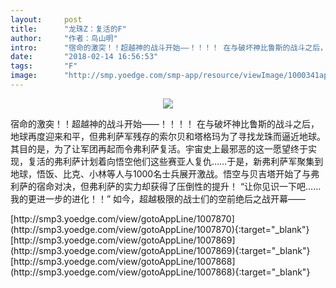 ```yaml
---
layout:     post
title:      "龙珠Z：复活的F"
author:     "作者：鸟山明"
intro:      "宿命的激突！！超越神的战斗开始——！！！！ 在与破坏神比鲁斯的战斗之后，地球再度迎来和平，但弗利萨军残存的索尔贝和塔格玛为了寻找龙珠而逼近地球。其目的是，为了让军团再起而令弗利萨复活。宇宙史上最邪恶的这一愿望终于实现，复活的弗利萨计划着向悟空他们这些赛亚人复仇……于是，新弗利萨军聚集到地球，悟饭、比克、小林等人与1000名士兵展开激战。悟空与贝吉塔开始了与弗利萨的宿命对决，但弗利萨的实力却获得了压倒性的提升！ “让你见识一下吧……我的更进一步的进化！！” 如今，超越极限的战士们的空前绝后之战开幕——"
date:       "2018-02-14 16:56:53"
tags:       "F"
image:      "http://smp.yoedge.com/smp-app/resource/viewImage/1000341appline.png"
---
```

<div style="text-align: center">
<p><img src="http://smp.yoedge.com/smp-app/resource/viewImage/1000341appline.png"/></p>
</div>
<p class="post-meta">
<span>宿命的激突！！超越神的战斗开始——！！！！ 在与破坏神比鲁斯的战斗之后，地球再度迎来和平，但弗利萨军残存的索尔贝和塔格玛为了寻找龙珠而逼近地球。其目的是，为了让军团再起而令弗利萨复活。宇宙史上最邪恶的这一愿望终于实现，复活的弗利萨计划着向悟空他们这些赛亚人复仇……于是，新弗利萨军聚集到地球，悟饭、比克、小林等人与1000名士兵展开激战。悟空与贝吉塔开始了与弗利萨的宿命对决，但弗利萨的实力却获得了压倒性的提升！ “让你见识一下吧……我的更进一步的进化！！” 如今，超越极限的战士们的空前绝后之战开幕——</span>
</p>
[http://smp3.yoedge.com/view/gotoAppLine/1007870](http://smp3.yoedge.com/view/gotoAppLine/1007870){:target="_blank"}
[http://smp3.yoedge.com/view/gotoAppLine/1007869](http://smp3.yoedge.com/view/gotoAppLine/1007869){:target="_blank"}
[http://smp3.yoedge.com/view/gotoAppLine/1007868](http://smp3.yoedge.com/view/gotoAppLine/1007868){:target="_blank"}


